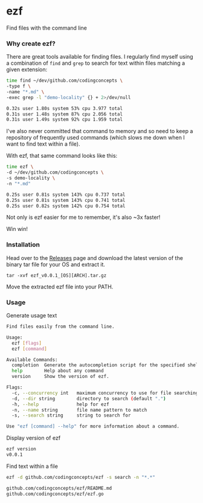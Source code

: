 # ezf
Find files with the command line

### Why create ezf?

There are great tools available for finding files. I regularly find myself using a combination of `find` and `grep` to search for text within files matching a given extension:

```sh
time find ~/dev/github.com/codingconcepts \
-type f \
-name "*.md" \
-exec grep -l "demo-locality" {} + 2>/dev/null

0.32s user 1.80s system 53% cpu 3.977 total
0.31s user 1.48s system 87% cpu 2.056 total
0.31s user 1.49s system 92% cpu 1.959 total
```

I've also never committed that command to memory and so need to keep a repository of frequently used commands (which slows me down when I want to find text within a file).

With ezf, that same command looks like this:

```sh
time ezf \
-d ~/dev/github.com/codingconcepts \
-s demo-locality \
-n "*.md"

0.25s user 0.81s system 143% cpu 0.737 total
0.25s user 0.81s system 143% cpu 0.741 total
0.25s user 0.82s system 142% cpu 0.754 total
```

Not only is ezf easier for me to remember, it's also ~3x faster!

Win win!

### Installation

Head over to the [Releases](https://github.com/codingconcepts/ezf/releases) page and download the latest version of the binary tar file for your OS and extract it.

```
tar -xvf ezf_v0.0.1_[OS][ARCH].tar.gz
```

Move the extracted ezf file into your PATH.

### Usage

Generate usage text

```sh
Find files easily from the command line.

Usage:
  ezf [flags]
  ezf [command]

Available Commands:
  completion  Generate the autocompletion script for the specified shell
  help        Help about any command
  version     Show the version of ezf.

Flags:
  -c, --concurrency int   maximum concurrency to use for file searching (default 4)
  -d, --dir string        directory to search (default ".")
  -h, --help              help for ezf
  -n, --name string       file name pattern to match
  -s, --search string     string to search for

Use "ezf [command] --help" for more information about a command.
```

Display version of ezf

```sh
ezf version
v0.0.1
```

Find text within a file

```sh
ezf -d github.com/codingconcepts/ezf -s search -n "*.*"

github.com/codingconcepts/ezf/README.md
github.com/codingconcepts/ezf/ezf.go
```